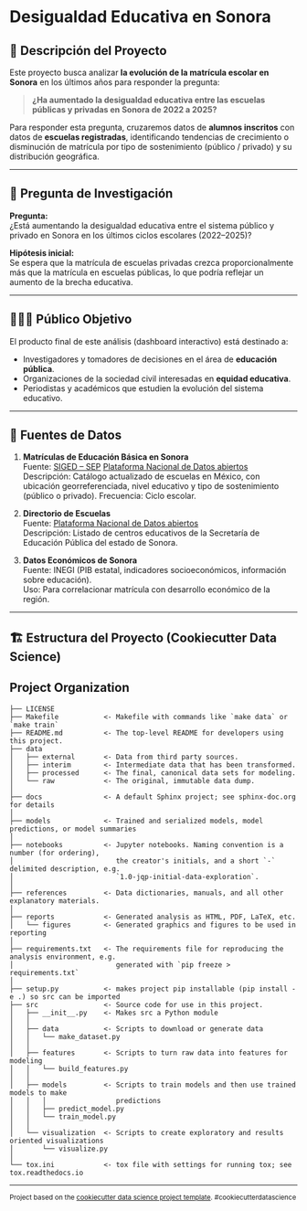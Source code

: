 # Desigualdad Educativa en Sonora

## 📌 Descripción del Proyecto
Este proyecto busca analizar **la evolución de la matrícula escolar en Sonora** en los últimos años para responder la pregunta:

> **¿Ha aumentado la desigualdad educativa entre las escuelas públicas y privadas en Sonora de 2022 a 2025?**

Para responder esta pregunta, cruzaremos datos de **alumnos inscritos** con datos de **escuelas registradas**, identificando tendencias de crecimiento o disminución de matrícula por tipo de sostenimiento (público / privado) y su distribución geográfica.

---

## 🎯 Pregunta de Investigación
**Pregunta:**  
¿Está aumentando la desigualdad educativa entre el sistema público y privado en Sonora en los últimos ciclos escolares (2022–2025)?

**Hipótesis inicial:**  
Se espera que la matrícula de escuelas privadas crezca proporcionalmente más que la matrícula en escuelas públicas, lo que podría reflejar un aumento de la brecha educativa.

---

## 🧑‍🤝‍🧑 Público Objetivo
El producto final de este análisis (dashboard interactivo) está destinado a:
- Investigadores y tomadores de decisiones en el área de **educación pública**.
- Organizaciones de la sociedad civil interesadas en **equidad educativa**.
- Periodistas y académicos que estudien la evolución del sistema educativo.

---

## 📂 Fuentes de Datos

1. **Matrículas de Educación Básica en Sonora**  
   Fuente: [SIGED – SEP](https://www.siged.sep.gob.mx/SIGED/escuelas.html) 
	   [Plataforma Nacional de Datos abiertos](https://datos.gob.mx/dataset/registro_alumnado_personal_docente_educacion_basica_media_superior_formato_911) 
   Descripción: Catálogo actualizado de escuelas en México, con ubicación georreferenciada, nivel educativo y tipo de sostenimiento (público o privado).
   Frecuencia: Ciclo escolar.

2. **Directorio de Escuelas**  
   Fuente: [Plataforma Nacional de Datos abiertos](https://datos.gob.mx/dataset/catalogo_centros_trabajo_sep)  
   Descripción: Listado de centros educativos de la Secretaría de Educación Pública del estado de Sonora.

3. **Datos Económicos de Sonora**  
   Fuente: INEGI (PIB estatal, indicadores socioeconómicos, información sobre educación).  
   Uso: Para correlacionar matrícula con desarrollo económico de la región.

---

## 🏗️ Estructura del Proyecto (Cookiecutter Data Science)


Project Organization
------------

    ├── LICENSE
    ├── Makefile           <- Makefile with commands like `make data` or `make train`
    ├── README.md          <- The top-level README for developers using this project.
    ├── data
    │   ├── external       <- Data from third party sources.
    │   ├── interim        <- Intermediate data that has been transformed.
    │   ├── processed      <- The final, canonical data sets for modeling.
    │   └── raw            <- The original, immutable data dump.
    │
    ├── docs               <- A default Sphinx project; see sphinx-doc.org for details
    │
    ├── models             <- Trained and serialized models, model predictions, or model summaries
    │
    ├── notebooks          <- Jupyter notebooks. Naming convention is a number (for ordering),
    │                         the creator's initials, and a short `-` delimited description, e.g.
    │                         `1.0-jqp-initial-data-exploration`.
    │
    ├── references         <- Data dictionaries, manuals, and all other explanatory materials.
    │
    ├── reports            <- Generated analysis as HTML, PDF, LaTeX, etc.
    │   └── figures        <- Generated graphics and figures to be used in reporting
    │
    ├── requirements.txt   <- The requirements file for reproducing the analysis environment, e.g.
    │                         generated with `pip freeze > requirements.txt`
    │
    ├── setup.py           <- makes project pip installable (pip install -e .) so src can be imported
    ├── src                <- Source code for use in this project.
    │   ├── __init__.py    <- Makes src a Python module
    │   │
    │   ├── data           <- Scripts to download or generate data
    │   │   └── make_dataset.py
    │   │
    │   ├── features       <- Scripts to turn raw data into features for modeling
    │   │   └── build_features.py
    │   │
    │   ├── models         <- Scripts to train models and then use trained models to make
    │   │   │                 predictions
    │   │   ├── predict_model.py
    │   │   └── train_model.py
    │   │
    │   └── visualization  <- Scripts to create exploratory and results oriented visualizations
    │       └── visualize.py
    │
    └── tox.ini            <- tox file with settings for running tox; see tox.readthedocs.io


--------

<p><small>Project based on the <a target="_blank" href="https://drivendata.github.io/cookiecutter-data-science/">cookiecutter data science project template</a>. #cookiecutterdatascience</small></p>
